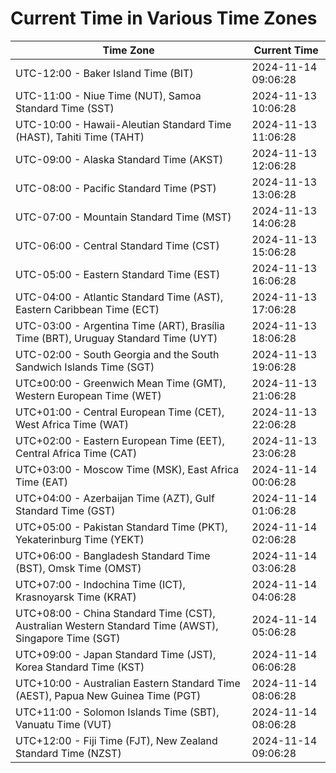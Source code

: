 # Current Time in Various Time Zones

| Time Zone | Current Time |
|-----------|--------------|
| UTC-12:00 - Baker Island Time (BIT) | 2024-11-14 09:06:28 |
| UTC-11:00 - Niue Time (NUT), Samoa Standard Time (SST) | 2024-11-13 10:06:28 |
| UTC-10:00 - Hawaii-Aleutian Standard Time (HAST), Tahiti Time (TAHT) | 2024-11-13 11:06:28 |
| UTC-09:00 - Alaska Standard Time (AKST) | 2024-11-13 12:06:28 |
| UTC-08:00 - Pacific Standard Time (PST) | 2024-11-13 13:06:28 |
| UTC-07:00 - Mountain Standard Time (MST) | 2024-11-13 14:06:28 |
| UTC-06:00 - Central Standard Time (CST) | 2024-11-13 15:06:28 |
| UTC-05:00 - Eastern Standard Time (EST) | 2024-11-13 16:06:28 |
| UTC-04:00 - Atlantic Standard Time (AST), Eastern Caribbean Time (ECT) | 2024-11-13 17:06:28 |
| UTC-03:00 - Argentina Time (ART), Brasília Time (BRT), Uruguay Standard Time (UYT) | 2024-11-13 18:06:28 |
| UTC-02:00 - South Georgia and the South Sandwich Islands Time (SGT) | 2024-11-13 19:06:28 |
| UTC±00:00 - Greenwich Mean Time (GMT), Western European Time (WET) | 2024-11-13 21:06:28 |
| UTC+01:00 - Central European Time (CET), West Africa Time (WAT) | 2024-11-13 22:06:28 |
| UTC+02:00 - Eastern European Time (EET), Central Africa Time (CAT) | 2024-11-13 23:06:28 |
| UTC+03:00 - Moscow Time (MSK), East Africa Time (EAT) | 2024-11-14 00:06:28 |
| UTC+04:00 - Azerbaijan Time (AZT), Gulf Standard Time (GST) | 2024-11-14 01:06:28 |
| UTC+05:00 - Pakistan Standard Time (PKT), Yekaterinburg Time (YEKT) | 2024-11-14 02:06:28 |
| UTC+06:00 - Bangladesh Standard Time (BST), Omsk Time (OMST) | 2024-11-14 03:06:28 |
| UTC+07:00 - Indochina Time (ICT), Krasnoyarsk Time (KRAT) | 2024-11-14 04:06:28 |
| UTC+08:00 - China Standard Time (CST), Australian Western Standard Time (AWST), Singapore Time (SGT) | 2024-11-14 05:06:28 |
| UTC+09:00 - Japan Standard Time (JST), Korea Standard Time (KST) | 2024-11-14 06:06:28 |
| UTC+10:00 - Australian Eastern Standard Time (AEST), Papua New Guinea Time (PGT) | 2024-11-14 08:06:28 |
| UTC+11:00 - Solomon Islands Time (SBT), Vanuatu Time (VUT) | 2024-11-14 08:06:28 |
| UTC+12:00 - Fiji Time (FJT), New Zealand Standard Time (NZST) | 2024-11-14 09:06:28 |
